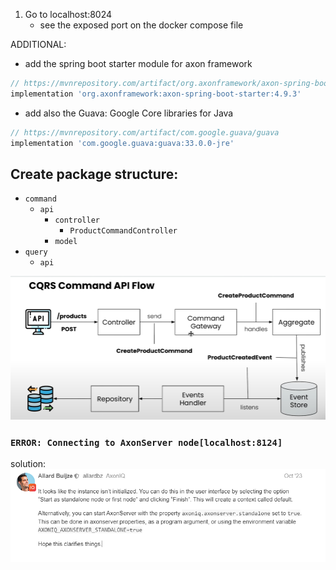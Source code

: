 

1. Go to localhost:8024 
   - see the exposed port on the docker compose file


ADDITIONAL:
  - add the spring boot starter module for axon framework
```groovy
// https://mvnrepository.com/artifact/org.axonframework/axon-spring-boot-starter
implementation 'org.axonframework:axon-spring-boot-starter:4.9.3'
```

  - add also the Guava: Google Core libraries for Java
```groovy
// https://mvnrepository.com/artifact/com.google.guava/guava
implementation 'com.google.guava:guava:33.0.0-jre'

```

## Create package structure:
  - `command`
    - `api`
      - `controller`
        - `ProductCommandController`
      - `model`
  - `query`
    - `api`


![](docs/screenshots/README/image.png)


### **`ERROR: Connecting to AxonServer node[localhost:8124]`**
solution:
![](docs/screenshots/README/image-1.png)